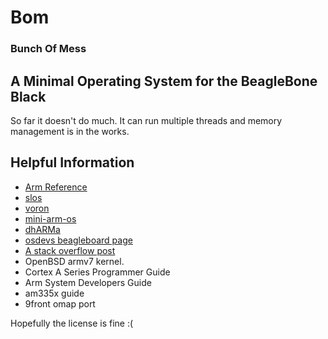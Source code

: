 # Bom

### Bunch Of Mess

## A Minimal Operating System for the BeagleBone Black

So far it doesn't do much. It can run multiple threads and memory management
is in the works. 

## Helpful Information

- [Arm Reference](http://www.google.co.uk/url?sa=t&source=web&cd=1&ved=0CCAQFjAA&url=http%3A%2F%2Fwww.altera.com%2Fliterature%2Fthird-party%2Farchives%2Fddi0100e_arm_arm.pdf&ei=B1cwTtfHJMWmhAfh8qlI&usg=AFQjCNFqDeTfS2VR6oU93FbwBoE--ggJrA)
- [slos](https://github.com/amorenoc/slos)
- [voron](https://github.com/oblique/voron)
- [mini-arm-os](https://github.com/jserv/mini-arm-os)
- [dhARMa](https://github.com/mutex023/dhARMa)
- [osdevs beagleboard page](http://wiki.osdev.org/Beagleboard)
- [A stack overflow post](https://stackoverflow.com/questions/6870712/beagleboard-bare-metal-programming)
- OpenBSD armv7 kernel.
- Cortex A Series Programmer Guide
- Arm System Developers Guide
- am335x guide
- 9front omap port

Hopefully the license is fine :(

